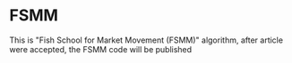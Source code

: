 # FSMM

This is "Fish School for Market Movement (FSMM)" algorithm, after article were accepted, the FSMM code will be published
